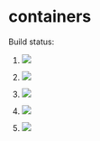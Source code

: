 # containers

Build status:


1. [![](https://github.com/nickwilson3/containers_nick/workflows/tests-fibonacci/badge.svg)](https://github.com/nickwilson3/containers_nick/actions?query=workflow%3Atests-fibonacci)
1. [![](https://github.com/nickwilson3/containers_nick/workflows/tests-range/badge.svg)](https://github.com/nickwilson3/containers_nick/actions?query=workflow%3Atests-range)

1. [![](https://github.com/nickwilson3/containers_nick/workflows/tests-unicode/badge.svg)](https://github.com/nickwilson3/containers_nick/actions?query=workflow%3Atests-unicode)
1. [![](https://github.com/nickwilson3/containers_nick/workflows/tests-BST/badge.svg)](https://github.com/nickwilson3/containers_nick/actions?query=workflow%3Atests-BST)
1. [![](https://github.com/nickwilson3/containers_nick/workflows/tests-BinaryTree/badge.svg)](https://github.com/nickwilson3/containers_nick/actions?query=workflow%3Atests-BinaryTree)
